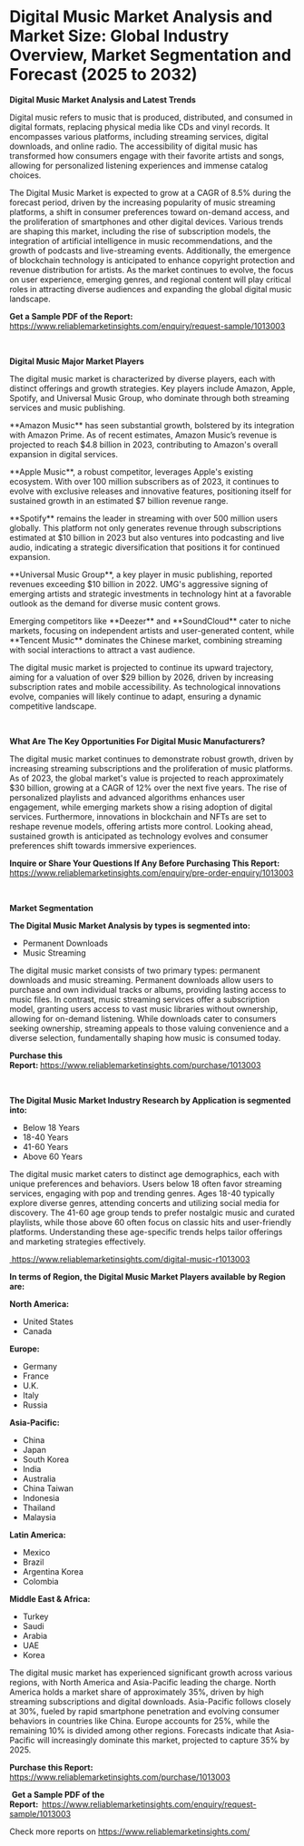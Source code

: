<p><h1>Digital Music Market Analysis and Market Size: Global Industry Overview, Market Segmentation and Forecast (2025 to 2032)</h1></p><p><strong>Digital Music Market Analysis and Latest Trends</strong></p>
<p><p>Digital music refers to music that is produced, distributed, and consumed in digital formats, replacing physical media like CDs and vinyl records. It encompasses various platforms, including streaming services, digital downloads, and online radio. The accessibility of digital music has transformed how consumers engage with their favorite artists and songs, allowing for personalized listening experiences and immense catalog choices.</p><p>The Digital Music Market is expected to grow at a CAGR of 8.5% during the forecast period, driven by the increasing popularity of music streaming platforms, a shift in consumer preferences toward on-demand access, and the proliferation of smartphones and other digital devices. Various trends are shaping this market, including the rise of subscription models, the integration of artificial intelligence in music recommendations, and the growth of podcasts and live-streaming events. Additionally, the emergence of blockchain technology is anticipated to enhance copyright protection and revenue distribution for artists. As the market continues to evolve, the focus on user experience, emerging genres, and regional content will play critical roles in attracting diverse audiences and expanding the global digital music landscape.</p></p>
<p><strong>Get a Sample PDF of the Report:&nbsp;</strong> <a href="https://www.reliablemarketinsights.com/enquiry/request-sample/1013003?utm_campaign=3138&utm_medium=2&utm_source=Github&utm_content=ia&utm_term=06032025&utm_id=digital-music">https://www.reliablemarketinsights.com/enquiry/request-sample/1013003</a></p>
<p>&nbsp;</p>
<p><strong>Digital Music Major Market Players</strong></p>
<p><p>The digital music market is characterized by diverse players, each with distinct offerings and growth strategies. Key players include Amazon, Apple, Spotify, and Universal Music Group, who dominate through both streaming services and music publishing.</p><p>**Amazon Music** has seen substantial growth, bolstered by its integration with Amazon Prime. As of recent estimates, Amazon Music’s revenue is projected to reach $4.8 billion in 2023, contributing to Amazon's overall expansion in digital services.</p><p>**Apple Music**, a robust competitor, leverages Apple's existing ecosystem. With over 100 million subscribers as of 2023, it continues to evolve with exclusive releases and innovative features, positioning itself for sustained growth in an estimated $7 billion revenue range.</p><p>**Spotify** remains the leader in streaming with over 500 million users globally. This platform not only generates revenue through subscriptions estimated at $10 billion in 2023 but also ventures into podcasting and live audio, indicating a strategic diversification that positions it for continued expansion.</p><p>**Universal Music Group**, a key player in music publishing, reported revenues exceeding $10 billion in 2022. UMG's aggressive signing of emerging artists and strategic investments in technology hint at a favorable outlook as the demand for diverse music content grows.</p><p>Emerging competitors like **Deezer** and **SoundCloud** cater to niche markets, focusing on independent artists and user-generated content, while **Tencent Music** dominates the Chinese market, combining streaming with social interactions to attract a vast audience.</p><p>The digital music market is projected to continue its upward trajectory, aiming for a valuation of over $29 billion by 2026, driven by increasing subscription rates and mobile accessibility. As technological innovations evolve, companies will likely continue to adapt, ensuring a dynamic competitive landscape.</p></p>
<p>&nbsp;</p>
<p><strong>What Are The Key Opportunities For Digital Music Manufacturers?</strong></p>
<p><p>The digital music market continues to demonstrate robust growth, driven by increasing streaming subscriptions and the proliferation of music platforms. As of 2023, the global market's value is projected to reach approximately $30 billion, growing at a CAGR of 12% over the next five years. The rise of personalized playlists and advanced algorithms enhances user engagement, while emerging markets show a rising adoption of digital services. Furthermore, innovations in blockchain and NFTs are set to reshape revenue models, offering artists more control. Looking ahead, sustained growth is anticipated as technology evolves and consumer preferences shift towards immersive experiences.</p></p>
<p><strong>Inquire or Share Your Questions If Any Before Purchasing This Report:</strong> <a href="https://www.reliablemarketinsights.com/enquiry/pre-order-enquiry/1013003?utm_campaign=3138&utm_medium=2&utm_source=Github&utm_content=ia&utm_term=06032025&utm_id=digital-music">https://www.reliablemarketinsights.com/enquiry/pre-order-enquiry/1013003</a></p>
<p>&nbsp;</p>
<p><strong>Market Segmentation</strong></p>
<p><strong>The Digital Music Market Analysis by types is segmented into:</strong></p>
<p><ul><li>Permanent Downloads</li><li>Music Streaming</li></ul></p>
<p><p>The digital music market consists of two primary types: permanent downloads and music streaming. Permanent downloads allow users to purchase and own individual tracks or albums, providing lasting access to music files. In contrast, music streaming services offer a subscription model, granting users access to vast music libraries without ownership, allowing for on-demand listening. While downloads cater to consumers seeking ownership, streaming appeals to those valuing convenience and a diverse selection, fundamentally shaping how music is consumed today.</p></p>
<p><strong>Purchase this Report:&nbsp;</strong><a href="https://www.reliablemarketinsights.com/purchase/1013003?utm_campaign=3138&utm_medium=2&utm_source=Github&utm_content=ia&utm_term=06032025&utm_id=digital-music">https://www.reliablemarketinsights.com/purchase/1013003</a></p>
<p>&nbsp;</p>
<p><strong>The Digital Music Market Industry Research by Application is segmented into:</strong></p>
<p><ul><li>Below 18 Years</li><li>18-40 Years</li><li>41-60 Years</li><li>Above 60 Years</li></ul></p>
<p><p>The digital music market caters to distinct age demographics, each with unique preferences and behaviors. Users below 18 often favor streaming services, engaging with pop and trending genres. Ages 18-40 typically explore diverse genres, attending concerts and utilizing social media for discovery. The 41-60 age group tends to prefer nostalgic music and curated playlists, while those above 60 often focus on classic hits and user-friendly platforms. Understanding these age-specific trends helps tailor offerings and marketing strategies effectively.</p></p>
<p><a href="https://www.reliablemarketinsights.com/digital-music-r1013003?utm_campaign=3138&utm_medium=2&utm_source=Github&utm_content=ia&utm_term=06032025&utm_id=digital-music">&nbsp;https://www.reliablemarketinsights.com/digital-music-r1013003</a></p>
<p><strong>In terms of Region, the Digital Music Market Players available by Region are:</strong></p>
<p>
    <p> <strong> North America: </strong>
        <ul>
            <li>United States</li>
            <li>Canada</li>
        </ul>
        </p> 
    <p> <strong> Europe: </strong>
        <ul>
            <li>Germany</li>
            <li>France</li>
            <li>U.K.</li>
            <li>Italy</li>
            <li>Russia</li>
        </ul>
        </p> 
    <p> <strong> Asia-Pacific: </strong>
        <ul>
            <li>China</li>
            <li>Japan</li>
            <li>South Korea</li>
            <li>India</li>
            <li>Australia</li>
            <li>China Taiwan</li>
            <li>Indonesia</li>
            <li>Thailand</li>
            <li>Malaysia</li>
        </ul>
        </p> 
    <p> <strong> Latin America: </strong>
        <ul>
            <li>Mexico</li>
            <li>Brazil</li>
            <li>Argentina Korea</li>
            <li>Colombia</li>
        </ul>
        </p> 
    <p> <strong> Middle East & Africa: </strong>
        <ul>
            <li>Turkey</li>
            <li>Saudi</li>
            <li>Arabia</li>
            <li>UAE</li>
            <li>Korea</li>
        </ul>
    </p>
    </p>
<p><p>The digital music market has experienced significant growth across various regions, with North America and Asia-Pacific leading the charge. North America holds a market share of approximately 35%, driven by high streaming subscriptions and digital downloads. Asia-Pacific follows closely at 30%, fueled by rapid smartphone penetration and evolving consumer behaviors in countries like China. Europe accounts for 25%, while the remaining 10% is divided among other regions. Forecasts indicate that Asia-Pacific will increasingly dominate this market, projected to capture 35% by 2025.</p></p>
<p><strong>Purchase this Report: </strong><a href="https://www.reliablemarketinsights.com/purchase/1013003?utm_campaign=3138&utm_medium=2&utm_source=Github&utm_content=ia&utm_term=06032025&utm_id=digital-music">https://www.reliablemarketinsights.com/purchase/1013003</a></p>
<p>&nbsp;<strong>Get a Sample PDF of the Report:&nbsp;&nbsp;</strong><a href="https://www.reliablemarketinsights.com/enquiry/request-sample/1013003?utm_campaign=3138&utm_medium=2&utm_source=Github&utm_content=ia&utm_term=06032025&utm_id=digital-music">https://www.reliablemarketinsights.com/enquiry/request-sample/1013003</a></p>
<p><strong></strong></p>
<p>Check more reports on <a href="https://www.reliablemarketinsights.com/?utm_campaign=3138&utm_medium=2&utm_source=Github&utm_content=ia&utm_term=06032025&utm_id=digital-music">https://www.reliablemarketinsights.com/</a></p>